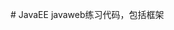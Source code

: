 <trans data-src="# JavaEE
javaweb练习代码，包括框架
" data-dst="# JavaEE
javaweb练习代码，包括框架"># JavaEE
javaweb练习代码，包括框架</trans>
